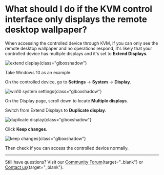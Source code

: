 # What should I do if the KVM control interface only displays the remote desktop wallpaper?

When accessing the controlled device through KVM, if you can only see the remote desktop wallpaper and no operations respond, it's likely that your controlled device has multiple displays and it's set to **Extend Displays**.

![extend display](https://static.gl-inet.com/docs/kvm/faq/can_only_see_desktop_wallpaper_when_using_glkvm/extend_displays.jpg){class="glboxshadow"}

Take Windows 10 as an example. 

On the controlled device, go to **Settings** -> **System** -> **Display**.

![win10 system settings](https://static.gl-inet.com/docs/kvm/faq/can_only_see_desktop_wallpaper_when_using_glkvm/win10_system_settings.png){class="glboxshadow"}

On the Display page, scroll down to locate **Multiple displays**.

Switch from Extend Displays to **Duplicate display**.

![duplicate display](https://static.gl-inet.com/docs/kvm/faq/can_only_see_desktop_wallpaper_when_using_glkvm/duplicate_displays.jpg){class="glboxshadow"}

Click **Keep changes**.

![keep changes](https://static.gl-inet.com/docs/kvm/faq/can_only_see_desktop_wallpaper_when_using_glkvm/keep_changes.png){class="glboxshadow"}

Then check if you can access the controlled device normally.

---

Still have questions? Visit our [Community Forum](https://forum.gl-inet.com){target="_blank"} or [Contact us](https://www.gl-inet.com/contacts/){target="_blank"}.